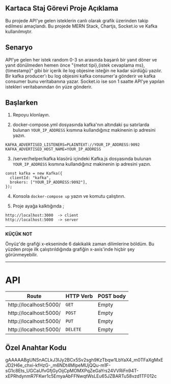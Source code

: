 ## Kartaca Staj Görevi Proje Açıklama

Bu projede API'ye gelen isteklerin canlı olarak grafik üzerinden takip edilmesi amaçlandı. Bu projede MERN Stack, Chartjs, Socket.io ve Kafka kullanılmıştır.

## Senaryo

API'ye gelen her istek  random 0-3 sn arasında başarılı bir yanıt döner
ve yanıt dönülmeden hemen önce "{metot tipi},{istek cevaplama ms},{timestamp}" gibi bir içerik ile log objesine isteğin ne kadar sürdüğü yazılır. Bir kafka producer'ı
bu log objesini kafka consumer'a gönderir ve kafka consumer bunu veritabanına yazar. Socket.io ise son 1 saatte API'ye yapılan istekleri veritabanından ön yüze gönderir. 


## Başlarken

1. Repoyu klonlayın.

2. docker-compose.yml dosyasında kafka'nın altındaki şu satırlarda bulunan ```YOUR_IP_ADDRESS``` kısmına kullandığınız makinenin ip adresini yazın.

```
KAFKA_ADVERTISED_LISTENERS=PLAINTEXT://YOUR_IP_ADDRESS:9092 
KAFKA_ADVERTISED_HOST_NAME=YOUR_IP_ADDRESS

```

3. /server/helper/kafka klasörü içindeki Kafka.js dosyasında bulunan ```YOUR_IP_ADDRESS``` kısmına kullandığınız makinenin ip adresini yazın. 

```
const kafka = new Kafka({
  clientId: "kafka",
  brokers: ["YOUR_IP_ADDRESS:9092"],
});
```

4. Konsola ```docker-compose up``` yazın ve komutu çalıştırın. 

5. Proje ayağa kalktığında ;

``` 
http://localhost:3000  -> client
http://localhost:5000  -> server

```
---
**KÜÇÜK NOT**

Önyüz'de grafiği x-ekseninde 6 dakikalık zaman dilimlerine böldüm. Bu yüzden proje ilk çalıştırıldığında grafiğin x-axis'inde hiçbir şey görünmeyebilir.

---

# API

| Route | HTTP Verb	 | POST body	 | 
| --- | --- | --- | 
| http://localhost:5000/ | `GET` | Empty | 
| http://localhost:5000/ | `POST` | Empty | 
| http://localhost:5000/ | `PUT` | Empty | 
| http://localhost:5000/ | `DELETE` | Empty | 


## Özel Anahtar Kodu

gAAAAABgUNSnACLkJ3IJy2BCx5Sv2sgh9KzTbqw1LbYaX4_m0TFaXgMxEJD2H6e_chxi-kfHzG-_m6NDt4MIpeMUjQQu-m1F-sG1c8Ets_UGCaUfvGfjGyOijCpMOMXPqZeGaYrs24VVRiFn94T-xEPRhdynmR7FKwr1c5EmyaAbFFNwqtWsLEu65JZBARTu58vzd1TF012c

